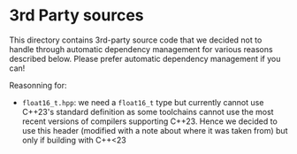 # 3rd Party sources

This directory contains 3rd-party source code that we decided not to handle through automatic dependency management for various reasons described below.
Please prefer automatic dependency management if you can!

Reasonning for:
- `float16_t.hpp`: we need a `float16_t` type but currently cannot use C++23's standard definition as some toolchains cannot use the most recent versions of compilers supporting C++23. Hence we decided to use this header (modified with a note about where it was taken from) but only if building with C++<23
